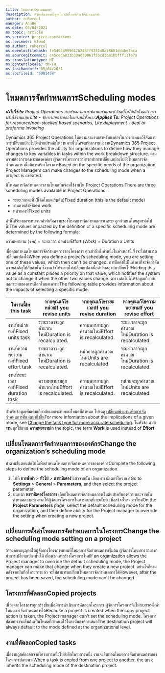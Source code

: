 ```yaml
---
title: โหมดการจัดกำหนดการ
description: หัวข้อนี้แสดงข้อมูลเกี่ยวกับโหมดการจัดกำหนดการ
author: ruhercul
manager: AnnBe
ms.date: 05/04/2021
ms.topic: article
ms.service: project-operations
ms.reviewer: kfend
ms.author: ruhercul
ms.openlocfilehash: fe54944999617b248ff925148a78601dd4be7aca
ms.sourcegitcommit: c45ceda833b30ad39861f5bcd3ba1bbfff11fe7a
ms.translationtype: HT
ms.contentlocale: th-TH
ms.lasthandoff: 05/04/2021
ms.locfileid: "5981458"
---
```

# <a name="scheduling-modes"></a><span data-ttu-id="f5a12-103">โหมดการจัดกำหนดการ</span><span class="sxs-lookup"><span data-stu-id="f5a12-103">Scheduling modes</span></span>

<span data-ttu-id="f5a12-104">_**นำไปใช้กับ:** Project Operations สำหรับสถานการณ์ตามทรัพยากร/วัสดุที่ไม่ได้เก็บในคลัง การปรับใช้งานแบบ Lite - จัดการกับการออกใบแจ้งหนี้ชั่วคราว_</span><span class="sxs-lookup"><span data-stu-id="f5a12-104">_**Applies To:** Project Operations for resource/non-stocked based scenarios, Lite deployment - deal to proforma invoicing_</span></span>


<span data-ttu-id="f5a12-105">Dynamics 365 Project Operations ให้ความสามารถสำหรับองค์กรในการกำหนดวิธีจัดการการเปลี่ยนแปลงไปยังตัวแปรหลักในงานภายในโครงสร้างการแบ่งงาน</span><span class="sxs-lookup"><span data-stu-id="f5a12-105">Dynamics 365 Project Operations provides the ability for organizations to define how they manage changes to key variables in tasks within the work breakdown structure.</span></span> <span data-ttu-id="f5a12-106">ตามความต้องการเฉพาะขององค์กร ผู้จัดการโครงการสามารถทำการเปลี่ยนแปลงไปยังโหมดการจัดกำหนดการ เมื่อมีการสร้างโครงการ</span><span class="sxs-lookup"><span data-stu-id="f5a12-106">Based on the specific needs of the organization, Project Managers can make changes to the scheduling mode when a project is created.</span></span>

<span data-ttu-id="f5a12-107">มีโหมดการจัดกำหนดการสามโหมดที่พร้อมใช้งานใน Project Operations:</span><span class="sxs-lookup"><span data-stu-id="f5a12-107">There are three scheduling modes available in Project Operations:</span></span>

  - <span data-ttu-id="f5a12-108">ระยะเวลาคงที่ (นี่คือโหมดเริ่มต้น)</span><span class="sxs-lookup"><span data-stu-id="f5a12-108">Fixed duration (this is the default mode)</span></span>
  - <span data-ttu-id="f5a12-109">งานตายตัว</span><span class="sxs-lookup"><span data-stu-id="f5a12-109">Fixed work</span></span>
  - <span data-ttu-id="f5a12-110">หน่วยคงที่</span><span class="sxs-lookup"><span data-stu-id="f5a12-110">Fixed units</span></span>

<span data-ttu-id="f5a12-111">ค่าที่ได้รับผลกระทบจากคำจำกัดความของโหมดการจัดกำหนดการเฉพาะ ถูกกำหนดโดยสูตรต่อไปนี้:</span><span class="sxs-lookup"><span data-stu-id="f5a12-111">The values impacted by the definition of a specific scheduling mode are determined by the following formula:</span></span>

  <span data-ttu-id="f5a12-112">ความพยายาม (*งาน*) = ระยะเวลา x หน่วย</span><span class="sxs-lookup"><span data-stu-id="f5a12-112">Effort (*Work*) = Duration x Units</span></span>

<span data-ttu-id="f5a12-113">เมื่อคุณกำหนดโหมดการจัดกำหนดการของโครงการ คุณกำลังตั้งค่าหนึ่งในค่าเหล่านี้ ซึ่งจะไม่สามารถเปลี่ยนแปลงได้</span><span class="sxs-lookup"><span data-stu-id="f5a12-113">When you define a project’s scheduling mode, you are setting one of these values, which then can't be changed.</span></span> <span data-ttu-id="f5a12-114">การถือค่านี้เป็นค่าคงที่จะจัดลำดับความสำคัญให้กับค่านั้น ซึ่งจะแจ้งให้ระบบไม่เปลี่ยนแปลงเมื่อค่าอีกสองค่าเปลี่ยนไป</span><span class="sxs-lookup"><span data-stu-id="f5a12-114">Holding this value as a constant places a priority on that value, which notifies the system not to change it when the other two values change.</span></span> <span data-ttu-id="f5a12-115">ตารางต่อไปนี้ให้ข้อมูลเกี่ยวกับผลกระทบของการเลือกโหมดเฉพาะ</span><span class="sxs-lookup"><span data-stu-id="f5a12-115">The following table provides information about the impacts of selecting a specific mode.</span></span>

| <span data-ttu-id="f5a12-116">**ในงานนี้**</span><span class="sxs-lookup"><span data-stu-id="f5a12-116">**In this task**</span></span>             | <span data-ttu-id="f5a12-117">**หากคุณแก้ไขหน่วย**</span><span class="sxs-lookup"><span data-stu-id="f5a12-117">**If you revise units**</span></span>   | <span data-ttu-id="f5a12-118">**หากคุณแก้ไขระยะเวลา**</span><span class="sxs-lookup"><span data-stu-id="f5a12-118">**If you revise duration**</span></span> | <span data-ttu-id="f5a12-119">**หากคุณแก้ไขความพยายาม**</span><span class="sxs-lookup"><span data-stu-id="f5a12-119">**If you revise effort**</span></span>  |
|----------------------|---------------------------|----------------------------|---------------------------|
| <span data-ttu-id="f5a12-120">งานที่หน่วยคงที่</span><span class="sxs-lookup"><span data-stu-id="f5a12-120">Fixed units task</span></span>     | <span data-ttu-id="f5a12-121">ระยะเวลาจะถูกคำนวณใหม่</span><span class="sxs-lookup"><span data-stu-id="f5a12-121">Duration is recalculated.</span></span> | <span data-ttu-id="f5a12-122">ความพยายามถูกคำนวณใหม่</span><span class="sxs-lookup"><span data-stu-id="f5a12-122">Effort is recalculated.</span></span>    | <span data-ttu-id="f5a12-123">ระยะเวลาจะถูกคำนวณใหม่</span><span class="sxs-lookup"><span data-stu-id="f5a12-123">Duration is recalculated.</span></span> |
| <span data-ttu-id="f5a12-124">งานที่ความพยายามคงที่</span><span class="sxs-lookup"><span data-stu-id="f5a12-124">Fixed effort task</span></span>    | <span data-ttu-id="f5a12-125">ระยะเวลาจะถูกคำนวณใหม่</span><span class="sxs-lookup"><span data-stu-id="f5a12-125">Duration is recalculated.</span></span> | <span data-ttu-id="f5a12-126">หน่วยจะถูกคำนวณใหม่</span><span class="sxs-lookup"><span data-stu-id="f5a12-126">Units are recalculated.</span></span>    | <span data-ttu-id="f5a12-127">ระยะเวลาจะถูกคำนวณใหม่</span><span class="sxs-lookup"><span data-stu-id="f5a12-127">Duration is recalculated.</span></span> |
| <span data-ttu-id="f5a12-128">งานที่ระยะเวลาคงที่</span><span class="sxs-lookup"><span data-stu-id="f5a12-128">Fixed duration task</span></span>  | <span data-ttu-id="f5a12-129">ความพยายามถูกคำนวณใหม่</span><span class="sxs-lookup"><span data-stu-id="f5a12-129">Effort is recalculated.</span></span>   | <span data-ttu-id="f5a12-130">ความพยายามถูกคำนวณใหม่</span><span class="sxs-lookup"><span data-stu-id="f5a12-130">Effort is recalculated.</span></span>    | <span data-ttu-id="f5a12-131">หน่วยจะถูกคำนวณใหม่</span><span class="sxs-lookup"><span data-stu-id="f5a12-131">Units are recalculated.</span></span>   |

<span data-ttu-id="f5a12-132">สำหรับข้อมูลเพิ่มเติมเกี่ยวกับผลกระทบของโหมดที่กำหนด โปรดดู [เปลี่ยนชนิดงานเพื่อการจัดกำหนดการที่แม่นยำยิ่งขึ้น](https://support.microsoft.com/en-us/office/change-the-task-type-for-more-accurate-scheduling-b0b969ad-45bc-4e9e-8967-435587548a72)</span><span class="sxs-lookup"><span data-stu-id="f5a12-132">For more information about the implications of a given mode, see [Change the task type for more accurate scheduling](https://support.microsoft.com/en-us/office/change-the-task-type-for-more-accurate-scheduling-b0b969ad-45bc-4e9e-8967-435587548a72).</span></span> <span data-ttu-id="f5a12-133">ในหัวข้อ คำว่า **งาน** ถูกใช้แทน **ความพยายาม**</span><span class="sxs-lookup"><span data-stu-id="f5a12-133">In the topic, the term **Work** is used instead of **Effort**.</span></span>

## <a name="change-the-organizations-scheduling-mode"></a><span data-ttu-id="f5a12-134">เปลี่ยนโหมดการจัดกำหนดการขององค์กร</span><span class="sxs-lookup"><span data-stu-id="f5a12-134">Change the organization’s scheduling mode</span></span>

<span data-ttu-id="f5a12-135">ทำตามขั้นตอนต่อไปนี้เพื่อกำหนดโหมดการจัดกำหนดการขององค์กร</span><span class="sxs-lookup"><span data-stu-id="f5a12-135">Complete the following steps to define the scheduling mode of an organization.</span></span>

1. <span data-ttu-id="f5a12-136">ไปที่ **การตั้งค่า** \> **ทั่วไป** \> **พารามิเตอร์** แล้วจากนั้น เลือกพารามิเตอร์โครงการ</span><span class="sxs-lookup"><span data-stu-id="f5a12-136">Go to **Settings** \> **General** \> **Parameters**, and then select the project parameter.</span></span> 
2. <span data-ttu-id="f5a12-137">บนหน้า **พารามิเตอร์โครงการ** เลือกโหมดการจัดกำหนดการเริ่มต้นสำหรับองค์กร และจากนั้น กำหนดความสามารถให้ผู้จัดการโครงการในการแทนที่การตั้งค่า เมื่อสร้างโครงการใหม่</span><span class="sxs-lookup"><span data-stu-id="f5a12-137">On the **Project Parameters** page, select the default scheduling mode for the organization, and then define ability for the Project manager to override the setting when creating a new project.</span></span>

## <a name="change-the-scheduling-mode-setting-on-a-project"></a><span data-ttu-id="f5a12-138">เปลี่ยนการตั้งค่าโหมดการจัดกำหนดการในโครงการ</span><span class="sxs-lookup"><span data-stu-id="f5a12-138">Change the scheduling mode setting on a project</span></span>

<span data-ttu-id="f5a12-139">ถ้าองค์กรอนุญาตให้ผู้จัดการโครงการแทนที่โหมดการจัดกำหนดการเริ่มต้น ผู้จัดการโครงการสามารถทำการเปลี่ยนแปลงนั้นได้ เมื่อพวกเขาสร้างโครงการใหม่</span><span class="sxs-lookup"><span data-stu-id="f5a12-139">If an organization allows the Project manager to override the default scheduling mode, the Project manager can make that change when they create a new project.</span></span> <span data-ttu-id="f5a12-140">อย่างไรก็ตาม หลังจากบันทึกโครงการแล้ว จะไม่สามารถเปลี่ยนโหมดการจัดกำหนดการได้</span><span class="sxs-lookup"><span data-stu-id="f5a12-140">However, after the project has been saved, the scheduling mode can't be changed.</span></span>

## <a name="copied-projects"></a><span data-ttu-id="f5a12-141">โครงการที่คัดลอก</span><span class="sxs-lookup"><span data-stu-id="f5a12-141">Copied projects</span></span>

<span data-ttu-id="f5a12-142">เนื่องจากโครงการถูกสร้างขึ้นเมื่อมีการดำเนินการคัดลอกโครงการ ผู้จัดการโครงการจึงไม่สามารถตั้งค่าโหมดการจัดกำหนดการได้</span><span class="sxs-lookup"><span data-stu-id="f5a12-142">Because a project is created when the copy project action is taken, the Project manager can't set the scheduling mode.</span></span> <span data-ttu-id="f5a12-143">โครงการปลายทางจะเริ่มต้นเป็นโหมดที่กำหนดไว้ในระดับองค์กรเสมอ</span><span class="sxs-lookup"><span data-stu-id="f5a12-143">The destination project will always default to the mode defined at the organizational level.</span></span>

## <a name="copied-tasks"></a><span data-ttu-id="f5a12-144">งานที่คัดลอก</span><span class="sxs-lookup"><span data-stu-id="f5a12-144">Copied tasks</span></span>

<span data-ttu-id="f5a12-145">เมื่องานถูกคัดลอกจากโครงการหนึ่งไปยังอีกโครงการหนึ่ง งานจะสืบทอดโหมดการจัดกำหนดการของโครงการปลายทาง</span><span class="sxs-lookup"><span data-stu-id="f5a12-145">When a task is copied from one project to another, the task inherits the scheduling mode of the destination project.</span></span>
